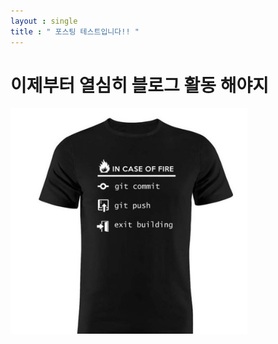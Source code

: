 ```yaml
---
layout : single
title : " 포스팅 테스트입니다!! "
---
```


# 이제부터 열심히 블로그 활동 해야지

![1111](../images/2021-11-08-first/1111-1667927479374-3.PNG)
